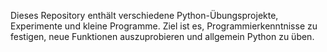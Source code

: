 Dieses Repository enthält verschiedene Python-Übungsprojekte, Experimente und kleine Programme. Ziel ist es, Programmierkenntnisse zu festigen, neue Funktionen auszuprobieren und allgemein Python zu üben.
